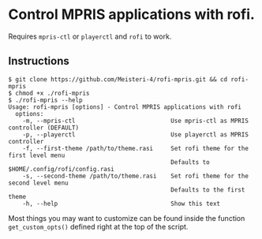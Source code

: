 # Control MPRIS applications with rofi.

Requires `mpris-ctl` or `playerctl` and `rofi` to work.

## Instructions
```
$ git clone https://github.com/Meisteri-4/rofi-mpris.git && cd rofi-mpris
$ chmod +x ./rofi-mpris
$ ./rofi-mpris --help
Usage: rofi-mpris [options] - Control MPRIS applications with rofi
  options:
    -m, --mpris-ctl                           Use mpris-ctl as MPRIS controller (DEFAULT)
    -p, --playerctl                           Use playerctl as MPRIS controller
    -f, --first-theme /path/to/theme.rasi     Set rofi theme for the first level menu
                                              Defaults to $HOME/.config/rofi/config.rasi
    -s, --second-theme /path/to/theme.rasi    Set rofi theme for the second level menu
                                              Defaults to the first theme
    -h, --help                                Show this text
```
Most things you may want to customize can be found inside the function `get_custom_opts()` defined right at the top of the script.
